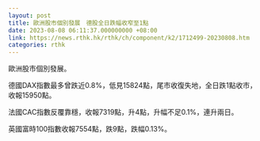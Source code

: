 ```yaml
---
layout: post
title: 歐洲股市個別發展　德股全日跌幅收窄至1點
date: 2023-08-08 06:11:37.000000000 +08:00
link: https://news.rthk.hk/rthk/ch/component/k2/1712499-20230808.htm
categories: rthk
---
```


歐洲股市個別發展。

德國DAX指數最多曾跌近0.8%，低見15824點，尾市收復失地，全日跌1點收市，收報15950點。

法國CAC指數反覆靠穩，收報7319點，升4點，升幅不足0.1%，連升兩日。

英國富時100指數收報7554點，跌9點，跌幅0.13%。
